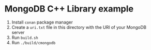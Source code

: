 # MongoDB C++ Library example

1. Install `conan` package manager
2. Create a `uri.txt` file in this directory with the URI of your MongoDB server
3. Run `build.sh`
4. Run `./build/cmongodb`
